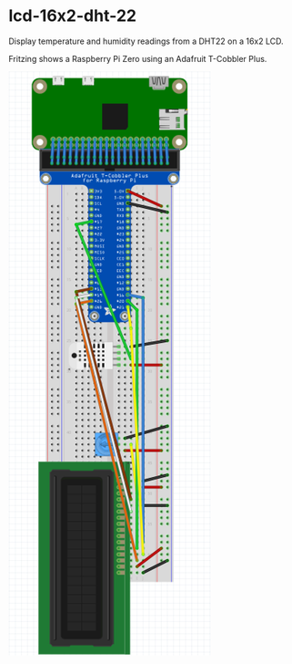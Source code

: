 # lcd-16x2-dht-22
Display temperature and humidity readings from a DHT22 on a 16x2 LCD.

Fritzing shows a Raspberry Pi Zero using an Adafruit T-Cobbler Plus.

![Fritzing](./lcd-16x2-dht-22-fritzing.png?raw=true "Fritzing")
